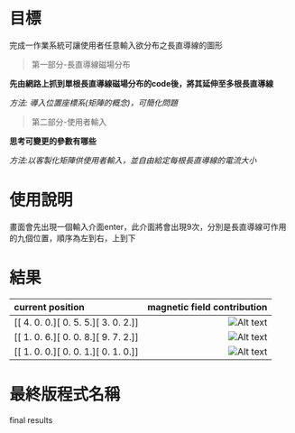 # 目標
完成一作業系統可讓使用者任意輸入欲分布之長直導線的圖形
> 第一部分-長直導線磁場分布 

**先由網路上抓到單根長直導線磁場分布的code後，將其延伸至多根長直導線**

_方法: 導入位置座標系(矩陣的概念)，可簡化問題_

> 第二部分-使用者輸入  

**思考可變更的參數有哪些** 

_方法:以客製化矩陣供使用者輸入，並自由給定每根長直導線的電流大小_
# 使用說明
畫面會先出現一個輸入介面enter，此介面將會出現9次，分別是長直導線可作用的九個位置，順序為左到右，上到下
# 結果
| current position  | magnetic field contribution |
| :---------------- |----------------------------:|
| [[ 4.  0.  0.][ 0.  5.  5.][ 3.  0.  2.]] | ![Alt text](https://scontent-tpe1-1.xx.fbcdn.net/v/t1.15752-9/34479224_1750927958321387_1250771386574569472_n.png?_nc_cat=0&oh=90c9306ba042d3e80bde9ccbba17aab4&oe=5BB91CC3) | 
| [[ 1.  0.  6.][ 0.  0.  8.][ 9.  7.  2.]] | ![Alt text](https://scontent-tpe1-1.xx.fbcdn.net/v/t1.15752-9/34822100_1750931124987737_7275885512383004672_n.png?_nc_cat=0&oh=eb6f836f30ed92203f44bd0e1829da0b&oe=5BAE11AF) | 
| [[ 1.  0.  0.][ 0.  0.  1.][ 0.  1.  0.]] | ![Alt text](https://scontent-tpe1-1.xx.fbcdn.net/v/t1.15752-9/34667660_1750931131654403_8962445729876410368_n.png?_nc_cat=0&oh=52029c3d11945e8ee9b0229486dc14c7&oe=5BAFB908) |
# 最終版程式名稱
final results
